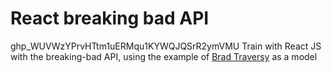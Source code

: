 # React breaking bad API

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
Train with React JS with the breaking-bad API, using the example of [Brad Traversy](https://github.com/bradtraversy) as a model
